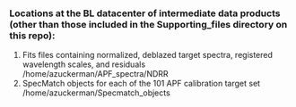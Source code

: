 ### Locations at the BL datacenter of intermediate data products (other than those included in the Supporting_files directory on this repo):
1) Fits files containing normalized, deblazed target spectra, registered wavelength scales, and residuals
   /home/azuckerman/APF_spectra/NDRR
2) SpecMatch objects for each of the 101 APF calibration target set
   /home/azuckerman/Specmatch_objects
